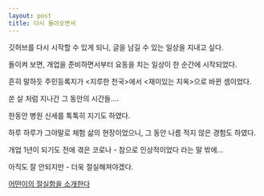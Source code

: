 ```yaml
---
layout: post
title: 다시 돌아오면서
---
```

깃허브를 다시 시작할 수 있게 되니, 글을 남길 수 있는 일상을 지내고 싶다.      
    
돌이켜 보면, 개업을 준비하면서부터  요동을 치는 일상이 한 순간에 시작되었다.     
    
흔히 말하듯 주민등록지가 <지루한 천국>에서 <재미있는 지옥>으로 바뀐 셈이었다.     

쏜 살 처럼 지나간 그 동안의 시간들....        

한동안 병원 신세를 톡톡히 지기도 하였다.         

하루 하루가 그야말로 체험 삶의 현장이었으니, 그 동안 나름 적지 않은 경험도 하였다.    
    
개업 1년이 되기도 전에 겪은 코로나 - 참으로 인상적이었다 라는 말 밖에...           

아직도 잘 안되지만 -  더욱 절실해져야겠다. 

[어떤이의 절실함을 소개한다](https://youtu.be/5R2EV5aoS8Y)
